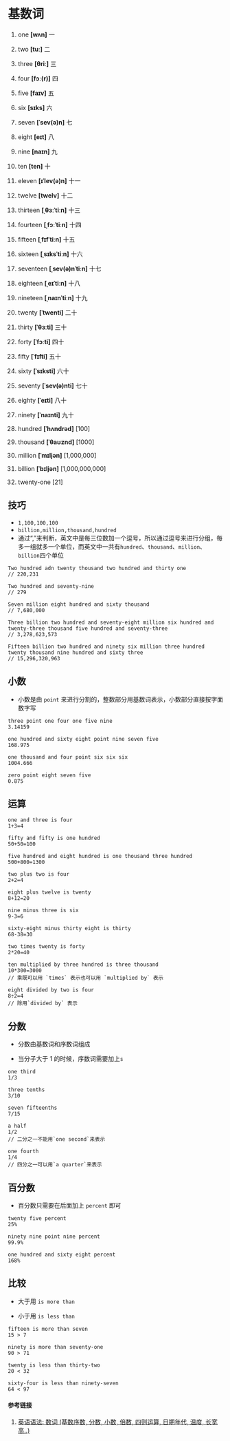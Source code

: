 # 基数词

1. one **[wʌn]** 一

2. two **[tuː]** 二

3. three **[θriː]** 三

4. four **[fɔː(r)]** 四

5. five **[faɪv]** 五

6. six **[sɪks]** 六

7. seven **[ˈsev(ə)n]** 七

8. eight **[eɪt]** 八

9. nine **[naɪn]** 九

10. ten **[ten]** 十

11. eleven **[ɪˈlev(ə)n]** 十一

12. twelve **[twelv]** 十二

13. thirteen **[ˌθɜːˈtiːn]** 十三

14. fourteen **[ˌfɔːˈtiːn]** 十四

15. fifteen **[ˌfɪfˈtiːn]** 十五

16. sixteen **[ˌsɪksˈtiːn]** 十六

17. seventeen **[ˌsev(ə)nˈtiːn]** 十七

18. eighteen **[ˌeɪˈtiːn]** 十八

19. nineteen **[ˌnaɪnˈtiːn]** 十九

20. twenty **[ˈtwenti]** 二十

21. thirty **[ˈθɜːti]** 三十

22. forty **[ˈfɔːti]** 四十

23. fifty **[ˈfɪfti]** 五十

24. sixty **[ˈsɪksti]** 六十

25. seventy **[ˈsev(ə)nti]** 七十

26. eighty **[ˈeɪti]** 八十

27. ninety **[ˈnaɪnti]** 九十

28. hundred **[ˈhʌndrəd]** [100]

29. thousand **[ˈθaʊznd]** [1000]

30. million **[ˈmɪljən]** [1,000,000]

31. billion **[ˈbɪljən]** [1,000,000,000]

32. twenty-one [21]

## 技巧

- `1,100,100,100`
- `billion,million,thousand,hundred`
- 通过“,”来判断，英文中是每三位数加一个逗号，所以通过逗号来进行分组，每多一组就多一个单位，而英文中一共有`hundred`、`thousand`、`million`、`billion`四个单位

```
Two hundred adn twenty thousand two hundred and thirty one
// 220,231

Two hundred and seventy-nine
// 279

Seven million eight hundred and sixty thousand
// 7,680,000

Three billion two hundred and seventy-eight million six hundred and twenty-three thousand five hundred and seventy-three
// 3,278,623,573

Fifteen billion two hundred and ninety six million three hundred twenty thousand nine hundred and sixty three
// 15,296,320,963
```

## 小数

- 小数是由 `point` 来进行分割的，整数部分用基数词表示，小数部分直接按字面数字写

```
three point one four one five nine
3.14159

one hundred and sixty eight point nine seven five
168.975

one thousand and four point six six six
1004.666

zero point eight seven five
0.875
```

## 运算

```
one and three is four
1+3=4

fifty and fifty is one hundred
50+50=100

five hundred and eight hundred is one thousand three hundred
500+800=1300
```

```
two plus two is four
2+2=4

eight plus twelve is twenty
8+12=20

nine minus three is six
9-3=6

sixty-eight minus thirty eight is thirty
68-38=30

two times twenty is forty
2*20=40

ten multiplied by three hundred is three thousand
10*300=3000
// 乘既可以用 `times` 表示也可以用 `multiplied by` 表示

eight divided by two is four
8÷2=4
// 除用`divided by` 表示
```

## 分数

- 分数由基数词和序数词组成

- 当分子大于 1 的时候，序数词需要加上`s`

```
one third
1/3

three tenths
3/10

seven fifteenths
7/15

a half
1/2
// 二分之一不能用`one second`来表示

one fourth
1/4
// 四分之一可以用`a quarter`来表示
```

## 百分数

- 百分数只需要在后面加上 `percent` 即可

```
twenty five percent
25%

ninety nine point nine percent
99.9%

one hundred and sixty eight percent
168%
```

## 比较

- 大于用 `is more than`

- 小于用 `is less than`

```
fifteen is more than seven
15 > 7

ninety is more than seventy-one
90 > 71

twenty is less than thirty-two
20 < 32

sixty-four is less than ninety-seven
64 < 97
```

#### 参考链接

1. [英语语法: 数词 (基数序数, 分数, 小数, 倍数, 四则运算, 日期年代, 温度, 长宽高..)](https://www.bilibili.com/Video/BV1bU4y1w7dD?spm_id_from=333.999.0.0&vd_source=42ac8d16f0df491c6ce0afc21c1143e1)

